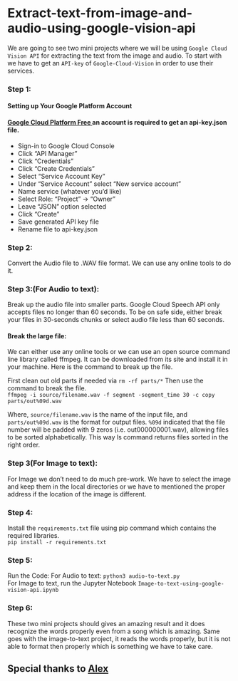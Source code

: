 # Extract-text-from-image-and-audio-using-google-vision-api

We are going to see two mini projects where we will be using `Google Cloud Vision API` for extracting the text from the image and audio.
To start with we have to get an `API-key` of `Google-Cloud-Vision` in order to use their services. 
<b><h3>Step 1: </h3></b>

<h4>Setting up Your Google Platform Account </h4>
<h4><a href ="https://console.cloud.google.com/home/dashboard">Google Cloud Platform Free </a>  an account is required to get an api-key.json file. </h4>
<Div><UL>
<li>	Sign-in to Google Cloud Console </li>
<li>	Click “API Manager” </li>
<li>	Click “Credentials” </li>
<li>	Click “Create Credentials” </li>
<li>	Select “Service Account Key” </li>
<li>	Under “Service Account” select “New service account” </li>
<li>	Name service (whatever you’d like) </li>
<li>	Select Role: “Project” -> “Owner” </li>
<li>	Leave “JSON” option selected </li>
<li>	Click “Create” </li>
<li>	Save generated API key file </li>
<li>	Rename file to api-key.json </li>
</ul></div>

<h3>Step 2: </h3>
Convert the Audio file to .WAV file format. We can use any online tools to do it.

<b><h3>Step 3:(For Audio to text):</h3></b>
Break up the audio file into smaller parts. Google Cloud Speech API only accepts files no longer than 60 seconds. To be on safe side, either break your files in 30-seconds chunks or select audio file less than 60 seconds.

<h4>Break the large file:</h4>
We can either use any online tools or we can use an open source command line library called ffmpeg. It can be downloaded from its site and install it in your machine.
Here is the command to break up the file. <br>

First clean out old parts if needed via `rm -rf parts/*`
Then use the command to break the file. <br>
`ffmpeg -i source/filename.wav -f segment -segment_time 30 -c copy parts/out%09d.wav`

Where, `source/filename.wav` is the name of the input file, and `parts/out%09d.wav` is the format for output files. `%09d` indicated that the file number will be padded with 9 zeros (i.e. out000000001.wav), allowing files to be sorted alphabetically. This way ls command returns files sorted in the right order.

<b><h3>Step 3(For Image to text):</h3></b>
For Image we don’t need to do much pre-work. We have to select the image and keep them in the local directories or we have to mentioned the proper address if the location of the image is different. 

<b><h3>Step 4:</h3></b>
Install the `requirements.txt` file using pip command which contains the required libraries.<br>
`pip install -r requirements.txt`

<b><h3>Step 5: </h3></b>
Run the Code:
 For Audio to text: `python3 audio-to-text.py` <br>
 For Image to text, run the Jupyter Notebook `Image-to-text-using-google-vision-api.ipynb`

<b><h3>Step 6: </h3></b>
These two mini projects should gives an amazing result and it does recognize the words properly even from a song which is amazing. Same goes with the image-to-text project, it reads the words properly, but it is not able to format then properly which is something we have to take care. 

<h2> Special thanks to <a href = "https://github.com/akras14/speech-to-text"> Alex </a></h2>
